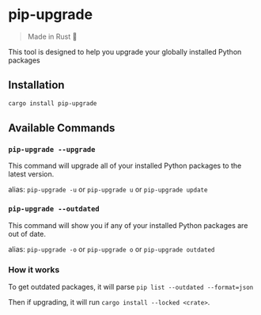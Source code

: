 # pip-upgrade
> Made in Rust 🦀

This tool is designed to help you upgrade your globally installed Python packages

## Installation

```bash
cargo install pip-upgrade
```

## Available Commands

### `pip-upgrade --upgrade`

This command will upgrade all of your installed Python packages to the latest version.

alias: `pip-upgrade -u` or `pip-upgrade u` or `pip-upgrade update`

### `pip-upgrade --outdated`

This command will show you if any of your installed Python packages are out of date.

alias: `pip-upgrade -o` or `pip-upgrade o` or `pip-upgrade outdated`

### How it works

To get outdated packages, it will parse `pip list --outdated --format=json`

Then if upgrading, it will run `cargo install --locked <crate>`.
